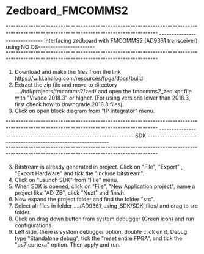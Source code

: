 # Zedboard_FMCOMMS2

""""""""""""""""""""""""""""""""""""""""""""""""""""""""""""""""""""""""""""""""""""""""""""""""""""""""""""""""""""""""""""""""""""""""""
------------------------------ Interfacing zedboard with FMCOMMS2 (AD9361 transceiver) using NO OS-----------------------
""""""""""""""""""""""""""""""""""""""""""""""""""""""""""""""""""""""""""""""""""""""""""""""""""""""""""""""""""""""""""""""""""""""""""

1) Download and make the files from the link https://wiki.analog.com/resources/fpga/docs/build
2) Extract the zip file and move to directory ..../hdl/projects/fmcomms2/zed/ and open the fmcomms2_zed.xpr file with "Vivado 2018.3" or higher. (For using versions lower than 2018.3, first check how to downgrade 2018.3 files).
2) Click on open block diagram from "IP Integrator" menu.

""""""""""""""""""""""""""""""""""""""""""""""""""""""""""""""""""""""""""""""""""""""""""""""""""""""""""""""""""""""""""""""""""""""""""
------------------------------------------------------------------- SDK --------------------------------------------------------------
""""""""""""""""""""""""""""""""""""""""""""""""""""""""""""""""""""""""""""""""""""""""""""""""""""""""""""""""""""""""""""""""""""""""""

3) Bitstream is already generated in project. Click on "File", "Export" , "Export Hardware" and tick the "include bitstream".
4) Click on "Launch SDK" from "File" menu.
5) When SDK is opened, click on "File", "New Application project", name a project like "AD_ZB", click "Next" and finish.
6) Now expand the project folder and  find the folder "src". 
7) Select all files in folder ..../AD9361_using_SDK/SDK_files/ and drag to src folder. 
8) Click on drag down button from system debugger (Green icon) and run configurations. 
9) Left side, there is system debugger option. double click on it, Debug type "Standalone debug", tick the "reset entire FPGA", and tick the "ps7_cortexa" option. Then apply and run.
